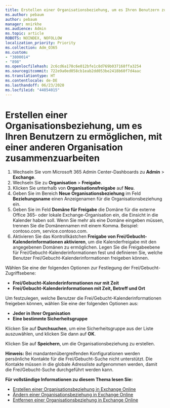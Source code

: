 ```yaml
---
title: Erstellen einer Organisationsbeziehung, um es Ihren Benutzern zu ermöglichen, mit einer anderen Organisation zusammenzuarbeiten
ms.author: pebaum
author: pebaum
manager: mnirkhe
ms.audience: Admin
ms.topic: article
ROBOTS: NOINDEX, NOFOLLOW
localization_priority: Priority
ms.collection: Adm_O365
ms.custom:
- "3800014"
- "898"
ms.openlocfilehash: 2c6cd6a178c6e012bfe1c8d769b037168ffa3254
ms.sourcegitcommit: 722e9a0ed058cb1eab2dd053be2418b60f7d4aac
ms.translationtype: HT
ms.contentlocale: de-DE
ms.lasthandoff: 06/23/2020
ms.locfileid: "44854015"
---
```

# <a name="create-an-organization-relationship-to-allow-your-users-to-collaborate-with-another-organization"></a>Erstellen einer Organisationsbeziehung, um es Ihren Benutzern zu ermöglichen, mit einer anderen Organisation zusammenzuarbeiten

1. Wechseln Sie vom Microsoft 365 Admin Center-Dashboards zu **Admin** > **Exchange**.
2. Wechseln Sie zu **Organisation** > **Freigabe**.
3. Klicken Sie unterhalb von **Organisationsfreigabe** auf **Neu**.
4. Geben Sie im Bereich **Neue Organisationsbeziehung** im Feld **Beziehungsname** einen Anzeigenamen für die Organisationsbeziehung ein.
5. Geben Sie im Feld **Domäne für Freigabe** die Domäne für die externe Office 365- oder lokale Exchange-Organisation ein, die Einsicht in die Kalender haben soll. Wenn Sie mehr als eine Domäne eingeben müssen, trennen Sie die Domänennamen mit einem Komma. Beispiel: contoso.com, service.contoso.com.
6. Aktivieren Sie das Kontrollkästchen **Freigabe von Frei/Gebucht-Kalenderinformationen aktivieren**, um die Kalenderfreigabe mit den angegebenen Domänen zu ermöglichen. Legen Sie die Freigabeebene für Frei/Gebucht-Kalenderinformationen fest und definieren Sie, welche Benutzer Frei/Gebucht-Kalenderinformationen freigeben können.  

Wählen Sie eine der folgenden Optionen zur Festlegung der Frei/Gebucht-Zugriffsebene:

- **Frei/Gebucht-Kalenderinformationen nur mit Zeit**
- **Frei/Gebucht-Kalenderinformationen mit Zeit, Betreff und Ort**  

 Um festzulegen, welche Benutzer die Frei/Gebucht-Kalenderinformationen freigeben können, wählen Sie eine der folgenden Optionen aus:

- **Jeder in Ihrer Organisation**
- **Eine bestimmte Sicherheitsgruppe**  

Klicken Sie auf **Durchsuchen**, um eine Sicherheitsgruppe aus der Liste auszuwählen, und klicken Sie dann auf **OK**.

Klicken Sie auf **Speichern**, um die Organisationsbeziehung zu erstellen.  

**Hinweis:** Bei mandantenübergreifenden Konfigurationen werden persönliche Kontakte für die Frei/Gebucht-Suche nicht unterstützt. Die Kontakte müssen in die globale Adressliste aufgenommen werden, damit die Frei/Gebucht-Suche durchgeführt werden kann.

**Für vollständige Informationen zu diesem Thema lesen Sie:**

- [Erstellen einer Organisationsbeziehung in Exchange Online](https://docs.microsoft.com/exchange/sharing/organization-relationships/create-an-organization-relationship)
- [Ändern einer Organisationsbeziehung in Exchange Online](https://docs.microsoft.com/exchange/sharing/organization-relationships/modify-an-organization-relationship)
- [Entfernen einer Organisationsbeziehung in Exchange Online](https://docs.microsoft.com/exchange/sharing/organization-relationships/remove-an-organization-relationship)
